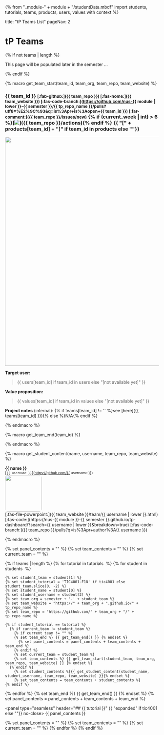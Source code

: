 {% from "_module-" + module + "/studentData.mbdf" import students, tutorials, teams, products, users, values with context %}

<frontmatter>
title: "tP Teams List"
pageNav: 2
</frontmatter>

# tP Teams


{% if not teams | length %}

<p>
This page will be populated later in the semester ...

{% endif %}


{% macro get_team_start(team_id, team_org, team_repo, team_website) %}
<div class="container">
<div class="row">
<div class="col border">

### {{ team_id }} <small>[:fab-github:]({{ team_repo }}) [:fas-home:]({{ team_website }}) [:fas-code-branch:](https://github.com/nus-{{ module | lower }}-{{ semester }}/{{ tp_repo_name }}/pulls?utf8=%E2%9C%93&q=is%3Apr+is%3Aopen+{{ team_id }}) [:far-comment:]({{ team_repo }}/issues/new)</small> {% if (current_week | int) > 6 %}[<img src="{{ team_repo }}/workflows/Java%20CI/badge.svg">]({{ team_repo }}/actions){% endif %} {{ "[**" + products[team_id] + "]**" if team_id in products else ""}}

<span tags="m--cs2103 m--tic4002">

<img src="{{ team_website }}/images/Ui.png" width="750" onerror="this.src='images/placeholder-large.png';" /><p/>
</span>
<span tags="m--cs2103 m--tic4001 m--tic4002">
**Target user:**
<div class="indented">
<blockquote>
{{ users[team_id] if team_id in users else "[not available yet]" }}
</blockquote>
</div>

**Value proposition:**
<div class="indented">
<blockquote>
{{ values[team_id] if team_id in values else "[not available yet]" }}
</blockquote>
</div>

**Project notes** (internal): {% if teams[team_id] != '' %}see [here]({{ teams[team_id] }}){% else %}N/A{% endif %}
</span>
</div>
</div>
<div class="row">
{% endmacro %}


{% macro get_team_end(team_id) %}
</div>
</div>
<p/>
{% endmacro %}


{% macro get_student_content(name, username, team_repo, team_website) %}
<div class="col text-center border">

**{{ name }}**<br>
<sup>[`{{ username }}`](https://github.com/{{ username }})</sup><br>
<img style="border-radius: 8px;" src="{{ team_website }}/images/{{ username | lower }}.png" width="120"  onerror="this.src='images/placeholder-small.png';"/><br>[:fas-file-powerpoint:]({{ team_website }}/team/{{ username | lower }}.html) [:fas-code:](https://nus-{{ module }}-{{ semester }}.github.io/tp-dashboard/?search={{ username | lower }}&breakdown=true) [:fas-code-branch:]({{ team_repo }}/pulls?q=is%3Apr+author%3A{{ username }})
</div>
{% endmacro %}

{% set panel_contents = "" %}
{% set team_contents = "" %}
{% set current_team = "" %}

{% if teams | length %}
{% for tutorial in tutorials  %}
  {% for student in students  %}

    {% set student_team = student[1] %}
    {% set student_tutorial = 'TIC4001-F18' if tic4001 else student_team.slice(0, -2) %}
    {% set student_name = student[0] %}
    {% set student_username = student[2] %}
    {% set team_org = semester + '-' + student_team %}
    {% set team_website = "https://" + team_org + ".github.io/" + tp_repo_name %}
    {% set team_repo = "https://github.com/" + team_org + "/" + tp_repo_name %}

    {% if student_tutorial == tutorial %}
      {% if current_team != student_team %}
        {% if current_team != "" %}
        {% set team_end %} {{ get_team_end() }} {% endset %}
          {% set panel_contents = panel_contents + team_contents + team_end %}
        {% endif %}
        {% set current_team = student_team %}
        {% set team_contents %} {{ get_team_start(student_team, team_org, team_repo, team_website) }} {% endset %}
      {% endif %}
        {% set student_contents %}{{ get_student_content(student_name, student_username, team_repo, team_website) }}{% endset %}
        {% set team_contents = team_contents + student_contents %}
    {% endif %}

  {% endfor %}
  {% set team_end %} {{ get_team_end() }} {% endset %}
  {% set panel_contents = panel_contents + team_contents + team_end %}

<panel type="seamless" header="## {{ tutorial }}" {{ "expanded" if tic4001 else ""}} no-close>
{{ panel_contents }}
</panel>

  {% set panel_contents = "" %}
  {% set team_contents = "" %}
  {% set current_team = "" %}
{% endfor %}
{% endif %}
